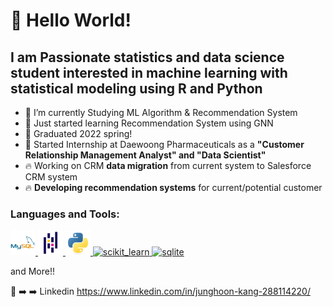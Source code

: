 # 👋 Hello World!
## I am Passionate statistics and data science student interested in machine learning with statistical modeling using R and Python


- 🌱 I’m currently Studying ML Algorithm & Recommendation System
- :star2: Just started learning Recommendation System using GNN
- :clap: Graduated 2022 spring! 
- :pray: Started Internship at Daewoong Pharmaceuticals as a **"Customer Relationship Management Analyst" and "Data Scientist"**
- :fire: Working on CRM **data migration** from current system to Salesforce CRM system
- :fire: **Developing recommendation systems** for current/potential customer


<h3 align="left">Languages and Tools:</h3>
<p align="left"> <a href="https://www.mysql.com/" target="_blank" rel="noreferrer"> <img src="https://raw.githubusercontent.com/devicons/devicon/master/icons/mysql/mysql-original-wordmark.svg" alt="mysql" width="40" height="40"/> </a> <a href="https://pandas.pydata.org/" target="_blank" rel="noreferrer"> <img src="https://raw.githubusercontent.com/devicons/devicon/2ae2a900d2f041da66e950e4d48052658d850630/icons/pandas/pandas-original.svg" alt="pandas" width="40" height="40"/> </a> <a href="https://www.python.org" target="_blank" rel="noreferrer"> <img src="https://raw.githubusercontent.com/devicons/devicon/master/icons/python/python-original.svg" alt="python" width="40" height="40"/> </a> <a href="https://scikit-learn.org/" target="_blank" rel="noreferrer"> <img src="https://upload.wikimedia.org/wikipedia/commons/0/05/Scikit_learn_logo_small.svg" alt="scikit_learn" width="40" height="40"/> </a> <a href="https://www.sqlite.org/" target="_blank" rel="noreferrer"> <img src="https://www.vectorlogo.zone/logos/sqlite/sqlite-icon.svg" alt="sqlite" width="40" height="40"/> </a> </p> and More!!


:link: :arrow_right: :arrow_right: Linkedin  https://www.linkedin.com/in/junghoon-kang-288114220/
